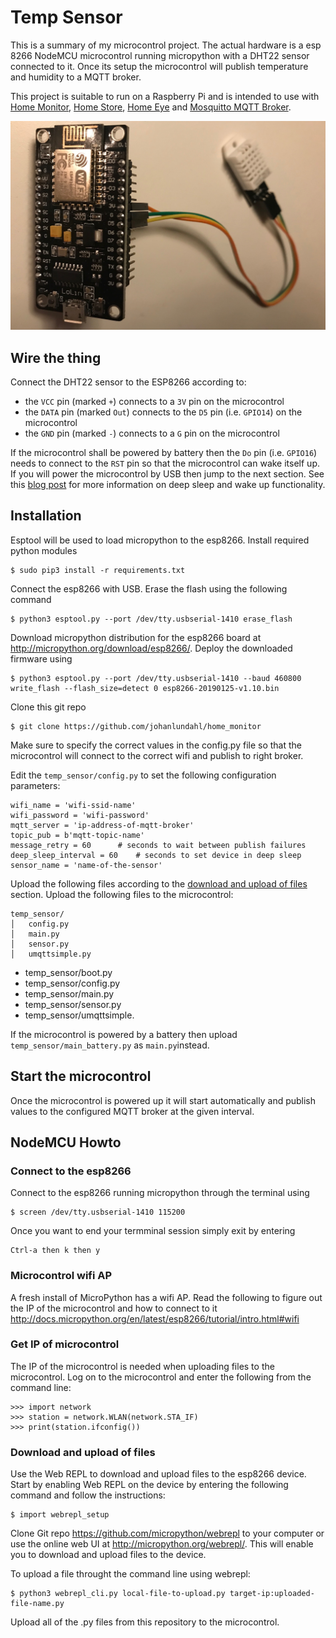 # Temp Sensor

This is a summary of my microcontrol project. The actual hardware is a esp 8266 NodeMCU microcontrol running micropython with a DHT22 sensor connected to it. Once its setup the microcontrol will publish temperature and humidity to a MQTT broker.

This project is suitable to run on a Raspberry Pi and is intended to use with [Home Monitor](http://github.com/johanlundahl/home_monitor), [Home Store](http://github.com/johanlundahl/home_store), [Home Eye](http://github.com/johanlundahl/home_eye) and [Mosquitto MQTT Broker](https://randomnerdtutorials.com/how-to-install-mosquitto-broker-on-raspberry-pi/).

![NodeMCU and DHT22](img/nodemcu_dht22.jpg)

<!-- Tutorial used: http://docs.micropython.org/en/latest/esp8266/quickref.html -->

## Wire the thing
Connect the DHT22 sensor to the ESP8266 according to:
* the `VCC` pin (marked `+`) connects to a `3V` pin on the microcontrol 
* the `DATA` pin (marked `Out`) connects to the `D5` pin (i.e. `GPIO14`) on the microcontrol
* the `GND` pin (marked `-`) connects to a `G` pin on the microcontrol

If the microcontrol shall be powered by battery then the `Do` pin (i.e. `GPIO16`) needs to connect to the `RST` pin so that the microcontrol can wake itself up. If you will power the microcontrol by USB then jump to the next section. See this [blog post](
https://randomnerdtutorials.com/micropython-esp8266-deep-sleep-wake-up-sources/) for more information on deep sleep and wake up functionality.

## Installation

Esptool will be used to load micropython to the esp8266. Install required python modules
```
$ sudo pip3 install -r requirements.txt
```

Connect the esp8266 with USB. Erase the flash using the following command
```
$ python3 esptool.py --port /dev/tty.usbserial-1410 erase_flash
```
<!-- /Library/Frameworks/Python.framework/Versions/3.6/lib/python3.6/site-packages/esptool.py -->

Download micropython distribution for the esp8266 board at http://micropython.org/download/esp8266/. Deploy the downloaded firmware using
```
$ python3 esptool.py --port /dev/tty.usbserial-1410 --baud 460800 write_flash --flash_size=detect 0 esp8266-20190125-v1.10.bin 
```

Clone this git repo

```
$ git clone https://github.com/johanlundahl/home_monitor
```

Make sure to specify the correct values in the config.py file so that the microcontrol will connect to the correct wifi and publish to right broker.

Edit the `temp_sensor/config.py` to set the following configuration parameters:
```
wifi_name = 'wifi-ssid-name'
wifi_password = 'wifi-password'
mqtt_server = 'ip-address-of-mqtt-broker'
topic_pub = b'mqtt-topic-name'
message_retry = 60		# seconds to wait between publish failures
deep_sleep_interval = 60	# seconds to set device in deep sleep
sensor_name = 'name-of-the-sensor'
```

Upload the following files according to the [download and upload of files](https://github.com/johanlundahl/temp_sensor#download-and-upload-of-files) section. Upload the following files to the microcontrol:

```
temp_sensor/
│   config.py
│   main.py
│   sensor.py
│   umqttsimple.py
```

* temp_sensor/boot.py
* temp_sensor/config.py
* temp_sensor/main.py
* temp_sensor/sensor.py
* temp_sensor/umqttsimple.

If the microcontrol is powered by a battery then upload `temp_sensor/main_battery.py` as `main.py`instead. 


## Start the microcontrol
Once the microcontrol is powered up it will start automatically and publish values to the configured MQTT broker at the given interval.

## NodeMCU Howto

### Connect to the esp8266

Connect to the esp8266 running micropython through the terminal using
```
$ screen /dev/tty.usbserial-1410 115200
```

Once you want to end your termminal session simply exit by entering
```
Ctrl-a then k then y 
```

### Microcontrol wifi AP
A fresh install of MicroPython has a wifi AP. Read the following to figure out the IP of the microcontrol and how to connect to it http://docs.micropython.org/en/latest/esp8266/tutorial/intro.html#wifi

### Get IP of microcontrol
The IP of the microcontrol is needed when uploading files to the microcontrol. Log on to the microcontrol and enter the following from the command line:
```
>>> import network
>>> station = network.WLAN(network.STA_IF)
>>> print(station.ifconfig())
```

### Download and upload of files
Use the Web REPL to download and upload files to the esp8266 device. Start by enabling Web REPL on the device by entering the following command and follow the instructions:
```
$ import webrepl_setup
```

Clone Git repo https://github.com/micropython/webrepl to your computer or use the online web UI at http://micropython.org/webrepl/. This will enable you to download and upload files to the device.


To upload a file throught the command line using webrepl:
```
$ python3 webrepl_cli.py local-file-to-upload.py target-ip:uploaded-file-name.py
```

Upload all of the .py files from this repository to the microcontrol.

